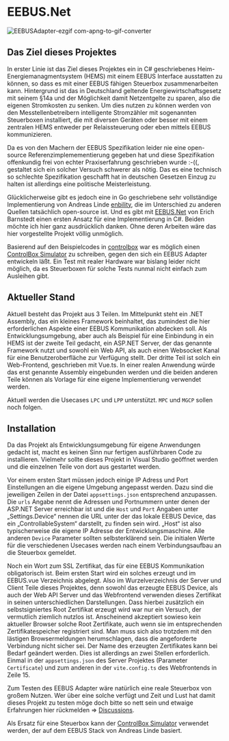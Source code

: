 # EEBUS.Net

![EEBUSAdapter-ezgif com-apng-to-gif-converter](https://github.com/user-attachments/assets/8a7ae8bc-1972-4b58-8b90-8616c1e4f939)

## Das Ziel dieses Projektes

In erster Linie ist das Ziel dieses Projektes ein in C# geschriebenes Heim-Energiemanagmentsystem (HEMS) mit einem EEBUS Interface ausstatten zu können, so dass es mit einer EEBUS fähigen Steuerbox zusammenarbeiten kann. Hintergrund ist das in Deutschland geltende Energiewirtschaftsgesetz mit seinem §14a und der Möglichkeit damit Netzentgelte zu sparen, also die eigenen Stromkosten zu senken. Um dies nutzen zu können werden von den Messtellenbetreibern intelligente Stromzähler mit sogenannten Steuerboxen installiert, die mit diversen Geräten oder besser mit einem zentralen HEMS entweder per Relaissteuerung oder eben mittels EEBUS kommunizieren.

Da es von den Machern der EEBUS Spezifikation leider nie eine open-source Referenzimplemementierung gegeben hat und diese Spezifikation offenkundig frei von echter Praxiserfahrung geschrieben wurde :-((, gestaltet sich ein solcher Versuch schwerer als nötig. Das es eine technisch so schlechte Spezifikation geschafft hat in deutschen Gesetzen Einzug zu halten ist allerdings eine politische Meisterleistung.

Glücklicherweise gibt es jedoch eine in Go geschriebene sehr vollständige Implementierung von Andreas Linde [enbility](https://github.com/enbility), die im Unterschied zu anderen Quellen tatsächlich open-source ist. Und es gibt mit [EEBUS.Net](https://github.com/digitaltwinconsortium/EEBUS.Net) von Erich Barnstedt einen ersten Ansatz für eine Implementierung in C#. Beiden möchte ich hier ganz ausdrücklich danken. Ohne deren Arbeiten wäre das hier vorgestellte Projekt völlig unmöglich. 

Basierend auf den Beispielcodes in [controlbox](https://github.com/enbility/eebus-go/tree/dev/examples/controlbox) war es möglich einen [ControlBox Simulator](https://github.com/vollautomat/eebus-go/tree/simulators) zu schreiben, gegen den sich ein EEBUS Adapter entwickeln läßt. Ein Test mit realer Hardware war bislang leider nicht möglich, da es Steuerboxen für solche Tests nunmal nicht einfach zum Ausleihen gibt. 


## Aktueller Stand

Aktuell besteht das Projekt aus 3 Teilen. Im Mittelpunkt steht ein .NET Assembly, das ein kleines Framework beinhaltet, das zumindest die hier erforderlichen Aspekte einer EEBUS Kommunikation abdecken soll. Als Entwicklungsumgebung, aber auch als Beispiel für eine Einbindung in ein HEMS ist der zweite Teil gedacht, ein ASP.NET Server, der das genannte Framework nutzt und sowohl ein Web API, als auch einen Websocket Kanal für eine Benutzeroberfläche zur Verfügung stellt. Der dritte Teil ist solch ein Web-Frontend, geschrieben mit Vue.ts. In einer realen Anwendung würde das erst genannte Assembly eingebunden werden und die beiden anderen Teile können als Vorlage für eine eigene Implementierung verwendet werden.

Aktuell werden die Usecases `LPC` und `LPP` unterstützt. `MPC` und `MGCP` sollen noch folgen.


## Installation 

Da das Projekt als Entwicklungsumgebung für eigene Anwendungen gedacht ist, macht es keinen Sinn nur fertigen ausführbaren Code zu installieren. Vielmehr sollte dieses Projekt in Visual Studio geöffnet werden und die einzelnen Teile von dort aus gestartet werden.

Vor einem ersten Start müssen jedoch einige IP Adress und Port Einstellungen an die eigene Umgebung angepasst werden. Dazu sind die jeweiligen Zeilen in der Datei `appsettings.json` entsprechend anzupassen. Die `urls` Angabe nennt die Adressen und Portnummern unter denen der ASP.NET Server erreichbar ist und die `Host` und `Port` Angaben unter „Settings.Device“ nennen die URL unter der das lokale EEBUS Device, das ein „ControllableSystem“ darstellt, zu finden sein wird. „Host“ ist also typischerweise die eigene IP Adresse der Entwicklungsmaschine. Alle anderen `Device` Parameter sollten selbsterklärend sein. Die initialen Werte für die verschiedenen Usecases werden nach einem Verbindungsaufbau an die Steuerbox gemeldet.

Noch ein Wort zum SSL Zertifikat, das für eine EEBUS Kommunikation obligatorisch ist. Beim ersten Start wird ein solches erzeugt und im EEBUS.vue Verzeichnis abgelegt. Also im Wurzelverzeichnis der Server und Client Teile dieses Projektes, denn sowohl das erzeugte EEBUS Device, als auch der Web API Server und das Webfrontend verwenden dieses Zertifikat in seinen unterschiedlichen Darstellungen. Dass hierbei zusätzlich ein selbstsigniertes Root Zertifikat erzeugt wird war nur ein Versuch, der vermutlich ziemlich nutzlos ist. Anscheinend akzeptiert sowieso kein aktueller Browser solche Root Zertifikate, auch wenn sie im entsprechenden Zertifikatespeicher registriert sind. Man muss sich also trotzdem mit den lästigen Browsermeldungen herumschlagen, dass die angeforderte Verbindung nicht sicher sei. Der Name des erzeugten Zertifikates kann bei Bedarf geändert werden. Dies ist allerdings an zwei Stellen erforderlich. Einmal in der `appsettings.json` des Server Projektes (Parameter `Certificate`) und zum anderen in der `vite.config.ts` des Webfrontends in Zeile 15.

Zum Testen des EEBUS Adapter wäre natürlich eine reale Steuerbox von großem Nutzen. Wer über eine solche verfügt und Zeit und Lust hat damit dieses Projekt zu testen möge doch bitte so nett sein und etwaige Erfahrungen hier rückmelden => [Discussions](https://github.com/vollautomat/EEBUS.Net/discussions).

Als Ersatz für eine Steuerbox kann der [ControlBox Simulator](https://github.com/vollautomat/eebus-go/tree/simulators) verwendet werden, der auf dem EEBUS Stack von Andreas Linde basiert. 
